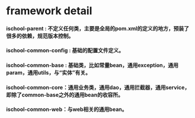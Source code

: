 # framework  detail
<h4>ischool-parent : 不定义任何类，主要是全局的pom.xml的定义的地方，预装了很多的依赖，规范版本控制。
<h4>ischool-common-config : 基础的配置文件定义。
<h4>ischool-common-base  : 基础类，比如常量bean，通用exception，通用param，通用utils，与“实体”有关。
<h4>ischool-common-core：通用业务类，通用dao，通用拦截器，通用service，即除了common-base之外的通用bean的收容所。
<h4>ischool-common-web：与web相关的通用bean。